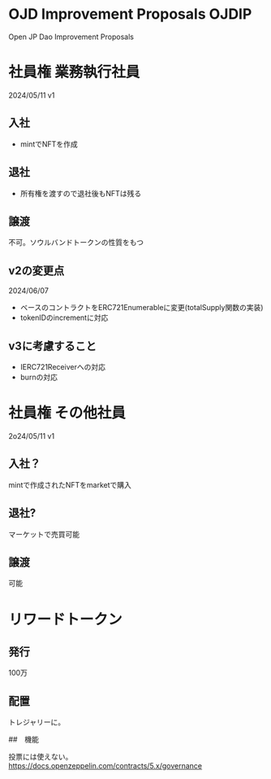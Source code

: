 # OJD Improvement Proposals OJDIP

Open JP Dao Improvement Proposals

# 社員権 業務執行社員

2024/05/11 v1

## 入社

- mintでNFTを作成

## 退社

- 所有権を渡すので退社後もNFTは残る

## 譲渡

不可。ソウルバンドトークンの性質をもつ

## v2の変更点

2024/06/07

- ベースのコントラクトをERC721Enumerableに変更(totalSupply関数の実装)
- tokenIDのincrementに対応

## v3に考慮すること

- IERC721Receiverへの対応
- burnの対応

# 社員権 その他社員

2o24/05/11 v1

## 入社？

mintで作成されたNFTをmarketで購入

## 退社?

マーケットで売買可能

## 譲渡

可能

# リワードトークン

## 発行

100万

## 配置

トレジャリーに。

##　機能

投票には使えない。
https://docs.openzeppelin.com/contracts/5.x/governance

